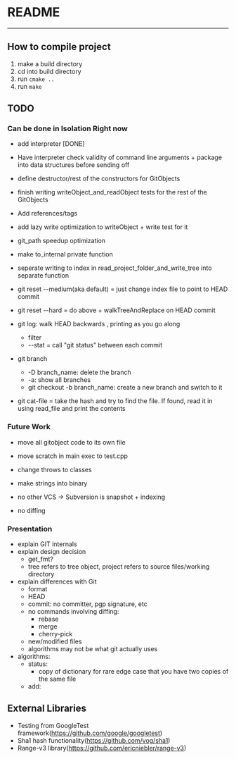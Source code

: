 # README
---

## How to compile project
1. make a build directory
2. cd into build directory
3. run `cmake ..`
4. run `make`

## TODO
### Can be done in Isolation Right now
* add interpreter [DONE]
* Have interpreter check validity of command line arguments + package into data structures before sending off
* define destructor/rest of the constructors for GitObjects
* finish writing writeObject_and_readObject tests for the rest of the GitObjects
* Add references/tags
* add lazy write optimization to writeObject + write test for it
* git_path speedup optimization
* make to_internal private function
* seperate writing to index in read_project_folder_and_write_tree into separate function

* git reset --medium(aka default) = just change index file to point to HEAD commit
* git reset --hard = do above + walkTreeAndReplace on HEAD commit
* git log: walk HEAD backwards , printing as you go along
    * filter 
    * --stat = call "git status" between each commit
* git branch
    * -D branch_name: delete the branch
    * -a: show all branches
    * git checkout -b branch_name: create a new branch and switch to it

* git cat-file = take the hash and try to find the file. If found, read it in using read_file and print the contents


### Future Work
* move all gitobject code to its own file
* move scratch in main exec to test.cpp
* change throws to classes
* make strings into binary

* no other VCS -> Subversion is snapshot + indexing
* no diffing

### Presentation
* explain GIT internals
* explain design decision
    * get_fmt?
    * tree refers to tree object, project refers to source files/working directory
* explain differences with Git
    * format
    * HEAD
    * commit: no committer, pgp signature, etc
    * no commands involving diffing:
        * rebase
        * merge
        * cherry-pick
    * new/modified files
    * algorithms may not be what git actually uses
* algorithms:
    * status:
        - copy of dictionary for rare edge case that you have two copies of the same file
    * add:


## External Libraries
* Testing from GoogleTest framework(https://github.com/google/googletest)
* Sha1 hash functionality(https://github.com/vog/sha1)
* Range-v3 library(https://github.com/ericniebler/range-v3)
